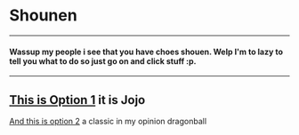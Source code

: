 # Shounen
---
#### Wassup my people i see that you have choes shouen. Welp I'm to lazy to tell you what to do so just go on and click stuff :p.
---
[This is Option 1](https://www.funimation.com/shows/jojos-bizarre-adventure) it is Jojo 
---
[And this is option 2](https://www.funimation.com/shows/dragon-ball/?qid=None) a classic in my opinion dragonball
